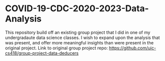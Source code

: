# COVID-19-CDC-2020-2023-Data-Analysis
This repository build off an existing group project that I did in one of my undergradaute data science classes. I wish to expand upon the analysis that was present, and offer more meaningful insights than were present in the original project.
Link to original group project repo: https://github.com/uic-cs418/group-project-data-deducers
